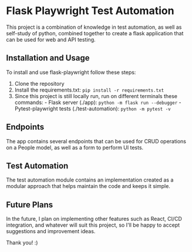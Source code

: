 # Flask Playwright Test Automation

This project is a combination of knowledge in test automation, as well as self-study of python, combined together to create a flask application that can be used for web and API testing.

## Installation and Usage

To install and use flask-playwright follow these steps:
  1. Clone the repository 
  2. Install the requirements.txt: `pip install -r requirements.txt` 
  3. Since this project is still locally run, run on different terminals these commands: 
    - Flask server (./app): `python -m flask run --debugger`
    - Pytest-playwright tests (./test-automation): `python -m pytest -v`

## Endpoints

The app contains several endpoints that can be used for CRUD operations on a People model, as well as a form to perform UI tests.

## Test Automation

The test automation module contains an implementation created as a modular approach that helps maintain the code and keeps it simple.

## Future Plans

In the future, I plan on implementing other features such as React, CI/CD integration, and whatever will suit this project, so I'll be happy to accept suggestions and improvement ideas.

Thank you! :)
